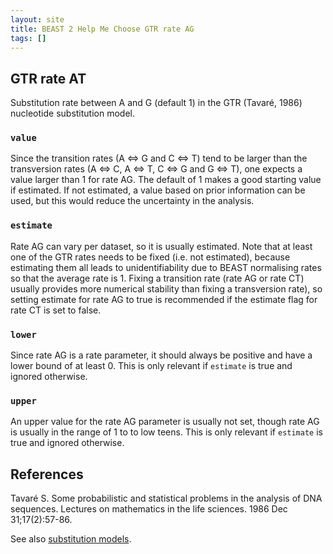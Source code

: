 ```yaml
---
layout: site
title: BEAST 2 Help Me Choose GTR rate AG
tags: []
---
```


## GTR rate AT

Substitution rate between A and G (default 1) in the GTR (Tavaré, 1986) nucleotide substitution model. 


### `value`

Since the transition rates (A <=> G and C <=> T) tend to be larger than the transversion rates (A <=> C, A <=> T, C <=> G and G <=> T), one expects a value larger than 1 for rate AG. The default of 1 makes a good starting value if estimated. If not estimated, a value based on prior information can be used, but this would reduce the uncertainty in the analysis.

### `estimate`

Rate AG can vary per dataset, so it is usually estimated. Note that at least one of the GTR rates needs to be fixed (i.e. not estimated), because estimating them all leads to unidentifiability due to BEAST normalising rates so that the average rate is 1. Fixing a transition rate (rate AG or rate CT) usually provides more numerical stability than fixing a transversion rate), so setting estimate for rate AG to true is recommended if the estimate flag for rate CT is set to false.

### `lower`

Since rate AG is a rate parameter, it should always be positive and have a lower bound of at least 0. This is only relevant if `estimate` is true and ignored otherwise.

### `upper`

An upper value for the rate AG parameter is usually not set, though rate AG is usually in the range of 1 to to low teens.
This is only relevant if `estimate` is true and ignored otherwise.


## References 

Tavaré S. Some probabilistic and statistical problems in the analysis of DNA sequences. Lectures on mathematics in the life sciences. 1986 Dec 31;17(2):57-86.

See also [substitution models](https://en.wikipedia.org/wiki/Substitution_model).